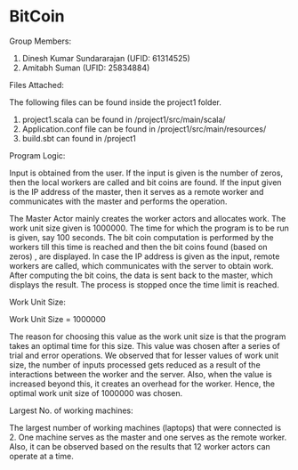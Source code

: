 # BitCoin

Group Members:

1. Dinesh Kumar Sundararajan (UFID: 61314525)
2. Amitabh Suman (UFID: 25834884)


Files Attached:

The following files can be found inside the project1 folder.

1. project1.scala can be found in /project1/src/main/scala/
2. Application.conf file can be found in /project1/src/main/resources/
3. build.sbt can found in /project1 


Program Logic:

Input is obtained from the user. If the input is given is the number of zeros, then the local workers are called and bit coins are found. If the input given is the IP address of the master, then it serves as a remote worker and communicates with the master and performs the operation.  

The Master Actor mainly creates the worker actors and allocates work. The work unit size given is 1000000. The time for which the program is to be run is given, say 100 seconds. The bit coin computation is performed by the workers till this time is reached and then the bit coins found (based on zeros) , are displayed. In case the IP address is given as the input, remote workers are called, which communicates with the server to obtain work. After computing the bit coins, the data is sent back to the master, which displays the result. The process is stopped once the time limit is reached.


Work Unit Size:

Work Unit Size = 1000000

The reason for choosing this value as the work unit size is that the program takes an optimal time for this size. This value was chosen after a series of trial and error operations. We observed that for lesser values of work unit size, the number of inputs processed gets reduced as a result of the interactions between the worker and the server. Also, when the value is increased beyond this, it creates an overhead for the worker. Hence, the optimal work unit size of 1000000 was chosen.


Largest No. of working machines:

The largest number of working machines (laptops) that were connected is 2. One machine serves as the master and one serves as the remote worker. Also, it can be observed based on the results that 12 worker actors can operate at a time.






